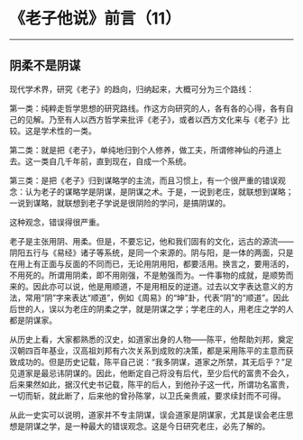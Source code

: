 # 《老子他说》前言（11）

------

## 阴柔不是阴谋

现代学术界，研究《老子》的趋向，归纳起来，大概可分为三个路线：

第一类：纯粹走哲学思想的研究路线。作这方向研究的人，各有各的心得，各有自己的见解。乃至有人以西方哲学来批评《老子》，或者以西方文化来与《老子》比较。这是学术性的一类。

第二类：就是把《老子》，单纯地归到个人修养，做工夫，所谓修神仙的丹道上去。这一类自几千年前，直到现在，自成一个系统。

第三类：是把《老子》归到谋略学的主流，而且习惯上，有一个很严重的错误观念：认为老子的谋略学是阴谋，是阴谋之术。于是，一说到老庄，就联想到谋略；一说到谋略，就联想到老子学说是很阴险的学问，是搞阴谋的。

这种观念，错误得很严重。

老子是主张用阴、用柔。但是，不要忘记，他和我们固有的文化，远古的源流——阴阳五行与《易经》诸子等系统，是同一个来源的。阴与阳，是一体的两面，只是在用上有正面与反面的不同而已，无论用阴用阳，都要活用。换言之，要用活的，不用死的。所谓用阴柔，即不用刚强，不是勉强而为。一件事物的成就，是顺势而来的。因此亦可以说，他是用顺道，不是用相反的逆道。过去以文字表达意义的方法，常用“阴”字来表达“顺道”，例如《周易》的“坤”卦，代表“阴”的“顺道”。因此后世的人，误以为老庄的阴柔之学，就是阴谋之学；学老庄的人，用老庄之学的人都是阴谋家。

从历史上看，大家都熟悉的汉史，如道家出身的人物——陈平，他帮助刘邦，奠定汉朝四百年基业，汉高祖刘邦有六次关系到成败的决策，都是采用陈平的主意而获致成功的。但是历史记载，陈平自己说：“我多阴谋，道家之所禁，其无后乎？”足见道家是最忌讳阴谋的。因此，他断定自己将没有后代，至少后代的富贵不会久，后来果然如此，据汉代史书记载，陈平的后人，到他孙子这一代，所谓功名富贵，一切而斩，就此断了，后来他的曾孙陈掌，以卫氏亲贵戚，要求续封而不可得。

从此一史实可以说明，道家并不专主阴谋，误会道家是阴谋家，尤其是误会老庄思想是阴谋之学，是一种最大的错误观念。这是今日研究老庄，必先了解的。